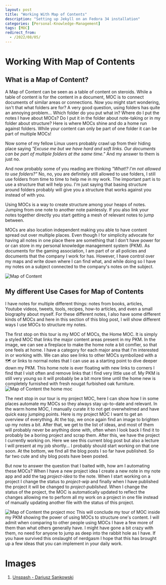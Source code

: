 ```yaml
---
layout: post
title: "Working With Map of Contents"
description: "Setting up Jekyll on an Fedora 34 installation"
categories: [Personal-Knowledge-Management]
tags: [MOC]
redirect_from:
  - /2022/08/05/
---
```

# Working With Map of Contents

## What is a Map of Content?
A Map of Content can be seen as a table of content on steroids. While a table of content is for the content in a document, MOC is to connect documents of similar areas or connections. Now you might start wondering, isn't that what folders are for? A very good question, using folders has quite an annoying problem... Which folder do you put what in? Where do I put the notes I have about MOCs? Do I put it in the folder about note-taking or in my folder about structure? Here is where MOCs shine and do a home run against folders. While your content can only be part of one folder it can be part of multiple MOCs!

Now some of my fellow Linux users probably crawl up from their hiding place saying *"Excuse me but we have hard and soft links. Our documents can be part of multiple folders at the same time."* And my answer to them is just no.

And now probably some of you reading are thinking *"What!? I'm not allowed to use folders?"* No, no, you are definitely still allowed to use folders, I still use folders from time to time to help me in my work. The important part is to use a structure that will help you. I'm just saying that basing structure around folders probably will give you a structure that works against you instead of with you.

Using MOCs is a way to create structure among your heaps of notes. Jumping from one note to another note painlessly. If you also link your notes together directly you start getting a mesh of relevant notes to jump between.

MOCs are also location independent making you able to have content spread out over multiple places. Even though I for simplicity advocate for having all notes in one place there are something that I don't have power for or can store in my personal knowledge management system (PKM). As documents for the gaming association, I am part of or all policies and documents that the company I work for has. However, I have control over my maps and write down where I can find what, and while doing so I have my notes on a subject connected to the company's notes on the subject.

![Map of Content]({{site.url}}/assets/images/Map-of-Content.jpg)

## My different Use Cases for Map of Contents
I have notes for multiple different things: notes from books, articles, Youtube videos, tweets, tools, recipes, how-to articles, and even a small biography about myself. For these different notes, I also have some different kinds of MOCs and here in this section of this blog post, I will show different ways I use MOCs to structure my notes.

The first stop on this tour is my MOC of MOCs, the Home MOC. It is simply a styled MOC that links the major content areas present in my PKM. In the image, we can see a fireplace to make the home note a bit comfier, so that one feels at home. I have a category for each major area that I'm interested in or working with. We can also see links to other MOCs symbolized with a 🗺 or links to normal notes that I can use as a starting point to dive deeper down my PKM. This home note is ever floating with new links to corners I find that I visit often and remove links that I find very little use of. My PKM is still very young so it will probably be a bit more time until the home new is completely furnished with fresh nougat furbished oak furniture.
![Map of Content the home moc]({{site.url}}/assets/images/Map-of-Content-the-home-moc.png)

The next stop in our tour is my project MOC, here I can show how I in some places automate my MOCs so they always stay up-to-date and relevant. In the warm home MOC, I manually curate it to not get overwhelmed and have quick easy jumping points. Here is my project MOC I want to get an overview of everything. At the top, we once again find an image to brighten up my notes a bit. After that, we get to the list of ideas, and most of them will probably never be anything done with, often when I look back I find it to probably be a boring project and scrap them. After this, we have the project I currently working on. Here we see this current blog post but also a lecture I will present at my job shortly... I probably should start working on that one soon. At the bottom, we find all the blog posts I so far have published. So far two cute and shy blog posts have been posted.

But now to answer the question that I baited with, how am I automating these MOCs? When I have a new project idea I create a new note in my note app and add the tag *project-idea* to the note. When I start working on a project I change the status to *project-wip* and finally when I have published the project it will be changed to *project-published*. When I change the status of the project, the MOC is automatically updated to reflect the changes allowing me to perform all my work on a project in one file instead of manually updating another file with the status of this project.

![Map of Content the project moc]({{site.url}}/assets/images/Map-of-Content-the-project-moc.png)
This will conclude my tour of MOC inside my PKM showing the power of using MOCs to structure one's content. I will admit when comparing to other people using MOCs I have a few more of them than what others generally have. I might have gone a bit crazy with them, no need for anyone to jump as deep into the rabbit hole as I have. If you have survived this onslaught of nerdgasm I hope that this has brought up a few ideas that you can implement in your daily work.

# Images
1. [Unspash - Dariusz Sankowski](https://unsplash.com/photos/3OiYMgDKJ6k)
